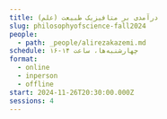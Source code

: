 ```yaml
---
title: درآمدی بر متافیزیک طبیعت (علم)
slug: philosophyofscience-fall2024
people:
  - path: _people/alirezakazemi.md
schedule: چهارشنبه‌ها، ساعت ۱۴-۱۶
format:
  - online
  - inperson
  - offline
start: 2024-11-26T20:30:00.000Z
sessions: 4
---
```



